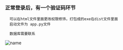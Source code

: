 ### 正常登录后，有一个验证码环节
      可以在html文件里面更改权限修饰，打包成的exe在dist文件里面
      启动文件为 app.py文件

      数据库需要联系  
      

![name](https://github.com/manongshi/AnQuan/assets/116415372/acee4317-2c86-4909-ad4d-bbdbc3f88790)
